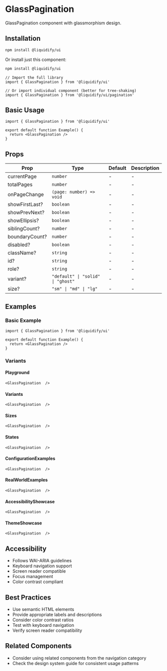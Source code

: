 # GlassPagination

GlassPagination component with glassmorphism design.

## Installation

```bash
npm install @liquidify/ui
```

Or install just this component:

```bash
npm install @liquidify/ui
```

```tsx
// Import the full library
import { GlassPagination } from '@liquidify/ui'

// Or import individual component (better for tree-shaking)
import { GlassPagination } from '@liquidify/ui/pagination'
```

## Basic Usage

```tsx
import { GlassPagination } from '@liquidify/ui'

export default function Example() {
  return <GlassPagination />
}
```

## Props

| Prop | Type | Default | Description |
|------|------|---------|-------------|
| currentPage | `number` | - | - |
| totalPages | `number` | - | - |
| onPageChange | `(page: number) => void` | - | - |
| showFirstLast? | `boolean` | - | - |
| showPrevNext? | `boolean` | - | - |
| showEllipsis? | `boolean` | - | - |
| siblingCount? | `number` | - | - |
| boundaryCount? | `number` | - | - |
| disabled? | `boolean` | - | - |
| className? | `string` | - | - |
| id? | `string` | - | - |
| role? | `string` | - | - |
| variant? | `"default" \| "solid" \| "ghost"` | - | - |
| size? | `"sm" \| "md" \| "lg"` | - | - |


## Examples

### Basic Example

```tsx
import { GlassPagination } from '@liquidify/ui'

export default function Example() {
  return <GlassPagination />
}
```

### Variants

#### Playground

```tsx
<GlassPagination  />
```

#### Variants

```tsx
<GlassPagination  />
```

#### Sizes

```tsx
<GlassPagination  />
```

#### States

```tsx
<GlassPagination  />
```

#### ConfigurationExamples

```tsx
<GlassPagination  />
```

#### RealWorldExamples

```tsx
<GlassPagination  />
```

#### AccessibilityShowcase

```tsx
<GlassPagination  />
```

#### ThemeShowcase

```tsx
<GlassPagination  />
```



## Accessibility

- Follows WAI-ARIA guidelines
- Keyboard navigation support
- Screen reader compatible
- Focus management
- Color contrast compliant

## Best Practices

- Use semantic HTML elements
- Provide appropriate labels and descriptions
- Consider color contrast ratios
- Test with keyboard navigation
- Verify screen reader compatibility

## Related Components

- Consider using related components from the navigation category
- Check the design system guide for consistent usage patterns
